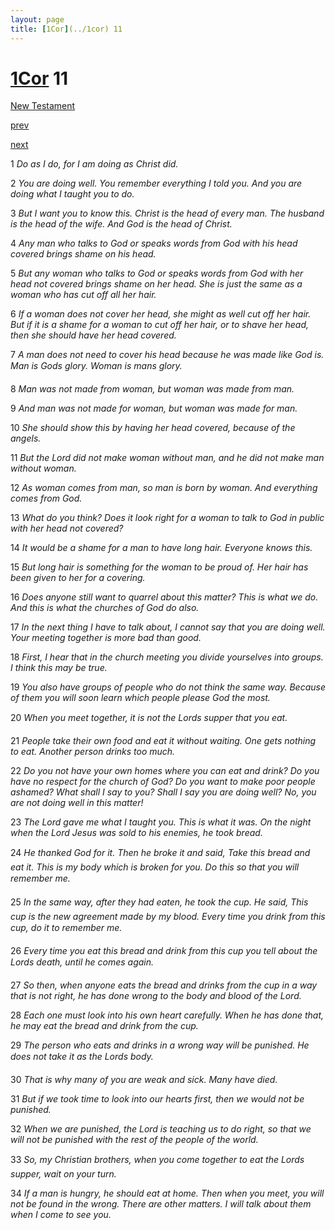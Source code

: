 ```yaml
---
layout: page
title: [1Cor](../1cor) 11
---
```


# [1Cor](../1cor) 11

[New Testament](/new-testament)


[prev](1cor-10.html)


[next](1cor-12.html)

1 _Do as I do, for I am doing as Christ did._

2 _You are doing well. You remember everything I told you. And you are doing what I taught you to do._

3 _But I want you to know this. Christ is the head of every man. The husband is the head of the wife. And God is the head of Christ._

4 _Any man who talks to God or speaks words from God with his head covered brings shame on his head._

5 _But any woman who talks to God or speaks words from God with her head not covered brings shame on her head. She is just the same as a woman who has cut off all her hair._

6 _If a woman does not cover her head, she might as well cut off her hair. But if it is a shame for a woman to cut off her hair, or to shave her head, then she should have her head covered._

7 _A man does not need to cover his head because he was made like God is. Man is Gods glory. Woman is mans glory._

8 _Man was not made from woman, but woman was made from man._

9 _And man was not made for woman, but woman was made for man._

10 _She should show this by having her head covered, because of the angels._

11 _But the Lord did not make woman without man, and he did not make man without woman._

12 _As woman comes from man, so man is born by woman. And everything comes from God._

13 _What do you think? Does it look right for a woman to talk to God in public with her head not covered?_

14 _It would be a shame for a man to have long hair. Everyone knows this._

15 _But long hair is something for the woman to be proud of. Her hair has been given to her for a covering._

16 _Does anyone still want to quarrel about this matter? This is what we do. And this is what the churches of God do also._

17 _In the next thing I have to talk about, I cannot say that you are doing well. Your meeting together is more bad than good._

18 _First, I hear that in the church meeting you divide yourselves into groups. I think this may be true._

19 _You also have groups of people who do not think the same way. Because of them you will soon learn which people please God the most._

20 _When you meet together, it is not the Lords supper that you eat._

21 _People take their own food and eat it without waiting. One gets nothing to eat. Another person drinks too much._

22 _Do you not have your own homes where you can eat and drink? Do you have no respect for the church of God? Do you want to make poor people ashamed? What shall I say to you? Shall I say you are doing well? No, you are not doing well in this matter!_

23 _The Lord gave me what I taught you. This is what it was. On the night when the Lord Jesus was sold to his enemies, he took bread._

24 _He thanked God for it. Then he broke it and said, Take this bread and eat it. This is my body which is broken for you. Do this so that you will remember me._

25 _In the same way, after they had eaten, he took the cup. He said, This cup is the new agreement made by my blood. Every time you drink from this cup, do it to remember me._

26 _Every time you eat this bread and drink from this cup you tell about the Lords death,  until he comes again._

27 _So then, when anyone eats the bread and drinks from the cup in a way that is not right,  he has done wrong to the body and blood of the Lord._

28 _Each one must look into his own heart carefully. When he has done that, he may eat the bread and drink from the cup._

29 _The person who eats and drinks in a wrong way will be punished. He does not take it as the Lords body._

30 _That is why many of you are weak and sick. Many have died._

31 _But if we took time to look into our hearts first, then we would not be punished._

32 _When we are punished, the Lord is teaching us to do right, so that we will not be punished with the rest of the people of the world._

33 _So, my Christian brothers, when you come together to eat the Lords supper, wait on your turn._

34 _If a man is hungry, he should eat at home. Then when you meet, you will not be found in the wrong. There are other matters. I will talk about them when I come to see you._

